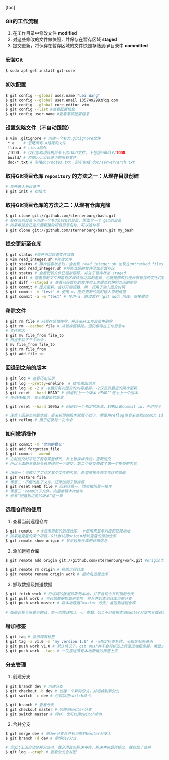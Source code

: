 [toc]

### Git的工作流程
1. 在工作目录中修改文件 **modified**
2. 对这些修改的文件做快照，并保存在暂存区域 **staged**
3. 提交更新，将保存在暂存区域的文件快照存储到git目录中 **committed**

### 安装Git
```sh
$ sudo apt-get install git-core
```
### 初次配置 
```sh
$ git config --global user.name "Lei Wang"
$ git config --global user.email 1357492993@qq.com
$ git config --global core.editor vim
$ git config --list #查看配置信息
$ git config user.name #查看某项配置信息
```
### 设置忽略文件（不自动跟踪）
```sh
$ vim .gitignore # 创建一个名为.gitignore文件
 *.a	# 忽略所有.a结尾的文件
 !lib.a # lib.a除外
 /TODO	# 仅仅忽略项目根目录下的TODO文件，不包括subdir/TODO
 build/ # 忽略build目录下的所有文件
 doc/*.txt # 忽略doc/notes.txt，但不包括 doc/server/arch.txt
```

### 取得Git项目仓库 `repository` 的方法之一：从现存目录创建
```sh
# 首先进入到目录中
$ git init # 初始化
```
### 取得Git项目仓库的方法之二：从现有仓库克隆
```sh
$ git clone git://github.com/sternenburg/bash.git
# 会在当前目录下创建一个名为bash的目录，里面含一个.git的目录
# 如果希望自己定义要新建的项目目录名称，可以这样写
$ git clone git://github.com/sternenburg/bash.git my_bash
```
### 提交更新至仓库
```sh
$ git status #首先可以检查文件状态
$ vim read_integer.sh #修改文件
$ git status # 再次查看状态时，会发现 read_integer.sh 出现在untracked files里
$ git add read_integer.sh #将修改后的文件添加至暂存区
$ git status # 会看到该文件已经被跟踪，并处于暂存状态 staged
$ git diff # 查看当前文件和暂存区域快照之间的差异，也就是修改后还没有暂存的变化内容
$ git diff --staged # 查看已经暂存的文件和上次提交的快照之间的差异
$ git commit # 提交更新，会打开编辑器，第一行用于输入提交说明
$ git commit -m "test" # 使用-m，提交更新的同时输入说明信息
$ git commit -a -m "test" # 使用-a，跳过暂存（git add）阶段，直接提交
```
### 移除文件
```sh
$ git rm file # 从暂存区域移除，并连带从工作目录中删除
$ git rm --cached file # 从暂存区移除，但仍保存在工作目录中
# 文件改名
$ git mv file_from file_to
# 相当于以下三个命令：
$ mv file_from file_to
$ git rm file_from
$ git add file_to
```
### 回退到之前的版本
```sh
$ git log # 查看历史记录
$ git log --pretty=oneline  # 精简输出信息
$ git log -p -2 # -p展开每次提交的内容差异，-2仅显示最近的两次更新
$ git reset --hard HEAD^ # 回退到上一个版本 HEAD^^是上上一个版本
# 使用HEAD时，表示是最新的版本

$ git reset --hard 1095a # 回退到一个指定的版本，1095a是commit id，不用写全

# 注意！回到之前版本后，后来新增的版本就看不到了，需要用reflog命令来查找commit id
$ git reflog # 用于记录每一次命令
```
### 如何撤销操作
```sh
$ git commit -m '之前的提交'
$ git add forgotten_file
$ git commit --amend
# 之前提交时忘记了暂存某些修改，补上暂存操作后，重新提交
# 所以上面的三条命令最终得到一个提交，第二个提交修改了第一个提交的内容

# 场景一：当改乱了工作区某个文件的内容，希望直接丢弃工作区的修改
$ git restore file
# 场景二：不但改乱了文件，还添加到了暂存区
$ git reset HEAD file # 回到场景一，然后按场景一操作
# 场景三：commit了文件，向要撤销本次操作
# 参考“回退到之前的版本”这一章
```
### 远程仓库的使用
1. 查看当前远程仓库
```sh
$ git remote -v #显示当前的远程仓库，-v是用来显示对应的克隆地址
# 如果是克隆的某个项目，Git默认用origin标识克隆的原始仓库
$ git remote show origin # 显示远程仓库的详细信息
```
2. 添加远程仓库
```sh
$ git remote add origin git://github.com/sternenburg/work.git #origin为远程仓库的默认叫法

$ git remote rm origin # 移除远程仓库
$ git remote rename origin work # 重命名远程仓库
```
3. 抓取数据及推送数据
```sh
$ git fetch work # 将远端的数据抓取到本地，并不自动合并到当前分支
$ git pull work # 将远端数据抓取到本地，并合并到本地仓库当前分支
$ git push work master # 将本地数据(master 分支）推送到远程仓库

# 如果远程仓库是空的话，第一次推送加上 -u 参数，Git不但会把本地master分支内容推送到远程新的master分支，还会将本地的master分支和远程的master分支关联起来，这样之后的推送和拉取就可以简化命令
```
### 增加标签
```sh
$ git tag # 显示现有标签
$ git tag -a v1.0 -m 'my version 1.0' # -a指定标签名称，-m指定标签说明
$ git push work v1.0 # 默认情况下，git push并不会将标签上传至远端服务器，需显式命令
$ git push work --tags # 一次推送所有本地新增的标签上去
```
### 分支管理
1. 创建分支
```sh
$ git branch dev # 创建分支
$ git checkout -b dev # 创建一个新的分支，并切换到新分支
$ git switch -c dev # 也可以用switch命令

$ git branch # 查看分支
$ git checkout master # 切换到master分支
$ git switch master # 同样，也可以用switch命令
```
2. 合并分支
```sh
$ git merge dev # 把dev分支合并到当前的master分支上
$ git branch -d dev # 删除dev分支

# 当git无法自动合并分支时，就必须首先解决冲突，解决冲突后再提交，就完成了合并
$ git log --graph # 查看分支合并图
```








